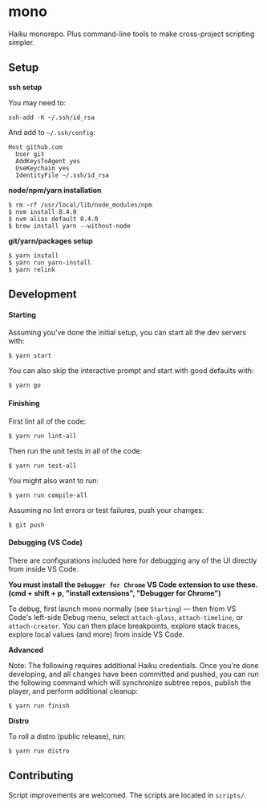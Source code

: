 # mono

Haiku monorepo. Plus command-line tools to make cross-project scripting simpler.

## Setup

**ssh setup**

You may need to:

    ssh-add -K ~/.ssh/id_rsa

And add to `~/.ssh/config`:

    Host github.com
      User git
      AddKeysToAgent yes
      UseKeychain yes
      IdentityFile ~/.ssh/id_rsa

**node/npm/yarn installation**

    $ rm -rf /usr/local/lib/node_modules/npm
    $ nvm install 8.4.0
    $ nvm alias default 8.4.0
    $ brew install yarn --without-node

**git/yarn/packages setup**

    $ yarn install
    $ yarn run yarn-install
    $ yarn relink

## Development

#### Starting

Assuming you've done the initial setup, you can start all the dev servers with:

    $ yarn start

You can also skip the interactive prompt and start with good defaults with:

    $ yarn go

#### Finishing

First lint all of the code:

    $ yarn run lint-all

Then run the unit tests in all of the code:

    $ yarn run test-all

You might also want to run:

    $ yarn run compile-all

Assuming no lint errors or test failures, push your changes:

    $ git push

#### Debugging (VS Code)

There are configurations included here for debugging any of the UI directly from inside VS Code.

**You must install the `Debugger for Chrome` VS Code extension to use these.  (cmd + shift + p, "install extensions", "Debugger for Chrome")**

To debug, first launch mono normally (see `Starting`) — then from VS Code's left-side Debug menu, select `attach-glass`, `attach-timeline`, or `attach-creator`.  You can then place breakpoints, explore stack traces, explore local values (and more) from inside VS Code.


**Advanced**

Note: The following requires additional Haiku credentials. Once you're done developing, and all changes have been committed and pushed, you can run the following command which will synchronize subtree repos, publish the player, and perform additional cleanup:

    $ yarn run finish

**Distro**

To roll a distro (public release), run:

    $ yarn run distro

## Contributing

Script improvements are welcomed. The scripts are located in `scripts/`.
